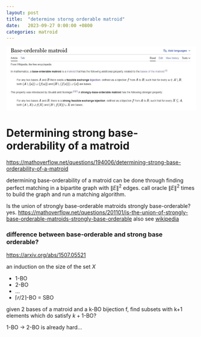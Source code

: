 ```yaml
---
layout: post
title:  "determine storng orderable matroid"
date:   2023-09-27 0:00:00 +0800
categories: matroid
---
```



[![img]({{url}}/assets/image/../../../../assets/image/SBO/definition.jpg)](https://en.wikipedia.org/wiki/Base-orderable_matroid)

<!-- $\mathcal M=(E,\mathcal F),n=|E|$, rank $r$

### number of optimal bases

unifrom: $\binom{n}{r}$

graphic: $n^{n-2}$ (Cayley's theorem, # spanning trees in complete graphs)

### number of cut(or circuit?)

unifrom: $\binom{n}{r+1}$

graphic: $n(n-1)/2$ (Karger's random global min cut algorithm) -->

# Determining strong base-orderability of a matroid

<https://mathoverflow.net/questions/194006/determining-strong-base-orderability-of-a-matroid>

determining base-orderability of a matroid can be done through finding perfect matching in a bipartite graph with $\|E\|^2$ edges. call oracle $\|E\|^2$ times to build the graph and run a matching algorithm.

Is the union of strongly base-orderable matroids strongly base-orderable? yes. 
<https://mathoverflow.net/questions/201101/is-the-union-of-strongly-base-orderable-matroids-strongly-base-orderable>
also see [wikipedia](https://en.wikipedia.org/wiki/Base-orderable_matroid#:~:text=feasible%20exchange%20bijection.-,Completeness,-%5Bedit%5D)

### difference between base-orderable and strong base orderable?

<https://arxiv.org/abs/1507.05521>

an induction on the size of the set $X$

- 1-BO
- 2-BO
- ...
- $\lceil r/2 \rceil$-BO = SBO

given 2 bases of a matroid and a k-BO bijection f, find subsets with k+1 elements which do satisfy $k+1$-BO?

1-BO -> 2-BO is already hard...
